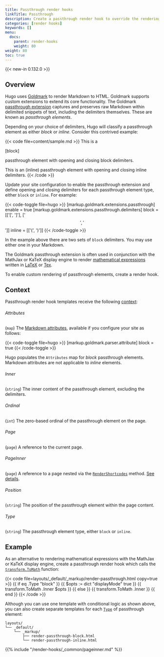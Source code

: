 ```yaml
---
title: Passthrough render hooks
linkTitle: Passthrough
description: Create a passthrough render hook to override the rendering of text snippets captured by the Goldmark passthrough extension.
categories: [render hooks]
keywords: []
menu:
  docs:
    parent: render-hooks
    weight: 80
weight: 80
toc: true
---
```


{{< new-in 0.132.0 >}}

## Overview

Hugo uses [Goldmark] to render Markdown to HTML. Goldmark supports custom extensions to extend its core functionality. The Goldmark [passthrough extension] captures and preserves raw Markdown within delimited snippets of text, including the delimiters themselves. These are known as _passthrough elements_.

[Goldmark]: https://github.com/yuin/goldmark
[passthrough extension]: /getting-started/configuration-markup/#passthrough

Depending on your choice of delimiters, Hugo will classify a passthrough element as either _block_ or _inline_. Consider this contrived example:

{{< code file=content/sample.md >}}
This is a

\[block\]

passthrough element with opening and closing block delimiters.

This is an \(inline\) passthrough element with opening and closing inline delimiters.
{{< /code >}}

Update your site configuration to enable the passthrough extension and define  opening and closing delimiters for each passthrough element type, either `block` or `inline`. For example:

{{< code-toggle file=hugo >}}
[markup.goldmark.extensions.passthrough]
enable = true
[markup.goldmark.extensions.passthrough.delimiters]
block = [['\[', '\]'], ['$$', '$$']]
inline = [['\(', '\)']]
{{< /code-toggle >}}

In the example above there are two sets of `block` delimiters. You may use either one in your Markdown.

The Goldmark passthrough extension is often used in conjunction with the MathJax or KaTeX display engine to render [mathematical expressions] written in [LaTeX] or [Tex].

[mathematical expressions]: /content-management/mathematics/
[LaTeX]: https://www.latex-project.org/
[Tex]: https://en.wikipedia.org/wiki/TeX

To enable custom rendering of passthrough elements, create a render hook.

## Context

Passthrough render hook templates receive the following [context]:

[context]: /getting-started/glossary/#context

###### Attributes

(`map`) The [Markdown attributes], available if you configure your site as follows:

[Markdown attributes]: /content-management/markdown-attributes/

{{< code-toggle file=hugo >}}
[markup.goldmark.parser.attribute]
block = true
{{< /code-toggle >}}

Hugo populates the `Attributes` map for _block_ passthrough elements. Markdown attributes are not applicable to _inline_ elements.

###### Inner
(`string`) The inner content of the passthrough element, excluding the delimiters.

###### Ordinal

(`int`) The zero-based ordinal of the passthrough element on the page.

###### Page

(`page`) A reference to the current page.

###### PageInner

(`page`) A reference to a page nested via the [`RenderShortcodes`] method. [See details](#pageinner-details).

[`RenderShortcodes`]: /methods/page/rendershortcodes

###### Position

(`string`) The position of the passthrough element within the page content.

###### Type

(`string`) The passthrough element type, either `block` or `inline`.

## Example

As an alternative to rendering mathematical expressions with the MathJax or KaTeX display engine, create a passthrough render hook which calls the [`transform.ToMath`] function:

[`transform.ToMath`]: /functions/transform/tomath/

{{< code file=layouts/_default/_markup/render-passthrough.html copy=true >}}
{{ if eq .Type "block" }}
  {{ $opts := dict "displayMode" true }}
  {{ transform.ToMath .Inner $opts }}
{{ else }}
  {{ transform.ToMath .Inner }}
{{ end }}
{{< /code >}}

Although you can use one template with conditional logic as shown above, you can also create separate templates for each [`Type`](#type) of passthrough element:

```text
layouts/
└── _default/
    └── _markup/
        ├── render-passthrough-block.html
        └── render-passthrough-inline.html
```

{{% include "/render-hooks/_common/pageinner.md" %}}
